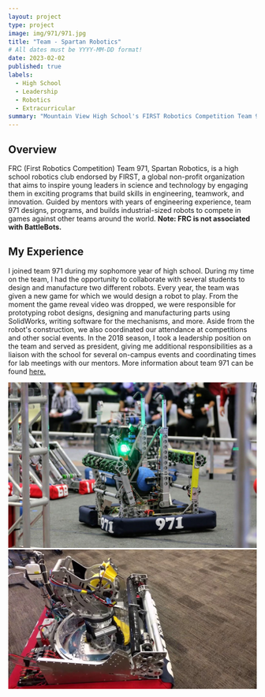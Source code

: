 ```yaml
---
layout: project
type: project
image: img/971/971.jpg
title: "Team - Spartan Robotics"
# All dates must be YYYY-MM-DD format!
date: 2023-02-02
published: true
labels:
  - High School
  - Leadership
  - Robotics
  - Extracurricular
summary: "Mountain View High School's FIRST Robotics Competition Team 971"
---
```


## Overview
FRC (First Robotics Competition) Team 971, Spartan Robotics, is a high school robotics club endorsed by FIRST, a global non-profit organization that aims to inspire young leaders in science and technology by engaging them in exciting programs that build skills in engineering, teamwork, and innovation. Guided by mentors with years of engineering experience, team 971 designs, programs, and builds industrial-sized robots to compete in games against other teams around the world. **Note: FRC is not associated with BattleBots.**

## My Experience
I joined team 971 during my sophomore year of high school. During my time on the team, I had the opportunity to collaborate with several students to design and manufacture two different robots. Every year, the team was given a new game for which we would design a robot to play. From the moment the game reveal video was dropped, we were responsible for prototyping robot designs, designing and manufacturing parts using SolidWorks, writing software for the mechanisms, and more. Aside from the robot's construction, we also coordinated our attendance at competitions and other social events. In the 2018 season, I took a leadership position on the team and served as president, giving me additional responsibilities as a liaison with the school for several on-campus events and coordinating times for lab meetings with our mentors. More information about team 971 can be found [here.](http://frc971.org/)

<div class="text-center p-4">
  <img width="620px" 
       src="../img/971/rob1.jpeg"
       class="img-thumbnail" >
  <img width="620px" 
      src="../img/971/rob2.jpeg"
       class="img-thumbnail" >
</div>
